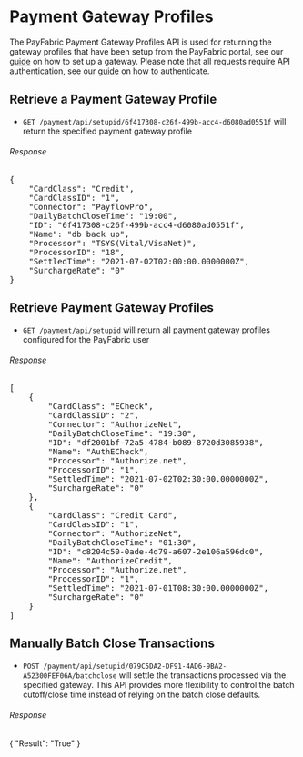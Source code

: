Payment Gateway Profiles
========================

The PayFabric Payment Gateway Profiles API is used for returning the gateway profiles that have been setup from the PayFabric portal, see our [guide](https://github.com/PayFabric/Portal/blob/master/PayFabric/Sections/Configure%20Portal.md#gateway-profile) on how to set up a gateway.  Please note that all requests require API authentication, see our [guide](Authentication.md) on how to authenticate.

Retrieve a Payment Gateway Profile
----------------------------------

* `GET /payment/api/setupid/6f417308-c26f-499b-acc4-d6080ad0551f` will return the specified payment gateway profile 
 
###### Response
<pre>
{
    "CardClass": "Credit",
    "CardClassID": "1",
    "Connector": "PayflowPro",
    "DailyBatchCloseTime": "19:00",
    "ID": "6f417308-c26f-499b-acc4-d6080ad0551f",
    "Name": "db back up",
    "Processor": "TSYS(Vital/VisaNet)",
    "ProcessorID": "18",
    "SettledTime": "2021-07-02T02:00:00.0000000Z",
    "SurchargeRate": "0"
}
</pre>

Retrieve Payment Gateway Profiles
---------------------------------

* `GET /payment/api/setupid` will return all payment gateway profiles configured for the PayFabric user
 
###### Response
<pre>
[
    {
        "CardClass": "ECheck",
        "CardClassID": "2",
        "Connector": "AuthorizeNet",
        "DailyBatchCloseTime": "19:30",
        "ID": "df2001bf-72a5-4784-b089-8720d3085938",
        "Name": "AuthECheck",
        "Processor": "Authorize.net",
        "ProcessorID": "1",
        "SettledTime": "2021-07-02T02:30:00.0000000Z",
        "SurchargeRate": "0"
    },
    {
        "CardClass": "Credit Card",
        "CardClassID": "1",
        "Connector": "AuthorizeNet",
        "DailyBatchCloseTime": "01:30",
        "ID": "c8204c50-0ade-4d79-a607-2e106a596dc0",
        "Name": "AuthorizeCredit",
        "Processor": "Authorize.net",
        "ProcessorID": "1",
        "SettledTime": "2021-07-01T08:30:00.0000000Z",
        "SurchargeRate": "0"
    }
]
</pre>


Manually Batch Close Transactions
----------------------------------

* `POST /payment/api/setupid/079C5DA2-DF91-4AD6-9BA2-A52300FEF06A/batchclose` will settle the transactions processed via the specified gateway. This API provides more flexibility to control the batch cutoff/close time instead of relying on the batch close defaults. 

###### Response
{
    "Result": "True"
}


